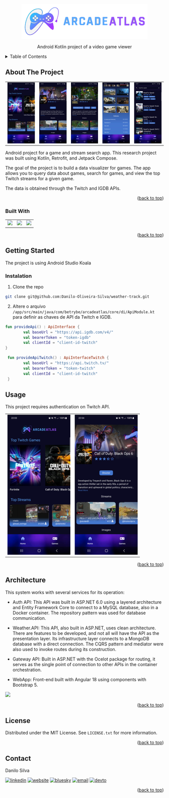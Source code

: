 <a id="readme-top"></a>

<div align="center">
    <img src="images/logo-noback.png" alt="logo" width="400" />
    <p align="center">
        Android Kotlin project of a video game viewer
    </p>
</div>

<details>
  <summary>Table of Contents</summary>
  <ol>
    <li>
      <a href="#about-the-project">About The Project</a>
      <ul>
        <li><a href="#built-with">Built With</a></li>
      </ul>
    </li>
    <li>
      <a href="#getting-started">Getting Started</a>
      <ul>
        <li><a href="#prerequisites">Prerequisites</a></li>
        <li><a href="#installation">Installation</a></li>
      </ul>
    </li>
    <li><a href="#usage">Usage</a></li>
    <li><a href="#architecture">Architecture</a></li>
    <li><a href="#license">License</a></li>
    <li><a href="#contact">Contact</a></li>
  </ol>
</details>


## About The Project

<div align="center">
    <table border=0>
        <tr>
            <td><img src="images/screenshot-1.png" width="200"></td>
            <td><img src="images/screenshot-2.png" width="200"></td>
            <td><img src="images/screenshot-3.png" width="200"></td>
            <td><img src="images/screenshot-4.png" width="200"></td>
            <td><img src="images/screenshot-5.png" width="200"></td>
        </tr>
    </table>
</div>


Android project for a game and stream search app. This research project was built using Kotlin, Retrofit, and Jetpack Compose.

The goal of the project is to build a data visualizer for games. The app allows you to query data about games, search for games, and view the top Twitch streams for a given game.

The data is obtained through the Twitch and IGDB APIs.

<p align="right">(<a href="#readme-top">back to top</a>)</p>

### Built With

<table border=0>
    <tr>
        <td><img src="https://img.shields.io/badge/Android_Studio-3DDC84?style=for-the-badge&logo=android-studio&logoColor=white"></td>
        <td><img src="https://img.shields.io/badge/Kotlin-B125EA?style=for-the-badge&logo=kotlin&logoColor=white"></td>
        <td><img src="https://img.shields.io/badge/Twitch-9146FF?style=for-the-badge&logo=twitch&logoColor=white"></td>
    </tr>
</table>

<p align="right">(<a href="#readme-top">back to top</a>)</p>

## Getting Started

The project is using Android Studio Koala

### Instalation

1. Clone the repo

```sh
git clone git@github.com:Danilo-Oliveira-Silva/weather-track.git
```

2. Altere o arquivo `/app/src/main/java/com/betrybe/arcadeatlas/core/di/ApiModule.kt` para definir as chaves de API da Twitch e IGDB.

```kotlin
fun provideApi() : ApiInterface {
        val baseUrl = "https://api.igdb.com/v4/"
        val bearerToken = "token-igdb"
        val clientId = "client-id-twitch"
}
```


```kotlin
 fun provideApiTwitch() : ApiInterfaceTwitch {
        val baseUrl = "https://api.twitch.tv/"
        val bearerToken = "token-twitch"
        val clientId = "client-id-twitch"
 }
 ```

## Usage

This project requires authentication on Twitch API.

<div align="center">
    <table border=0>
        <tr>
            <td><img src="images/screenshot-1.png" width="200"></td>
            <td><img src="images/screenshot-2.png" width="200"></td>
        </tr>
    </table>
</div>


<p align="right">(<a href="#readme-top">back to top</a>)</p>

## Architecture

This system works with several services for its operation:

- Auth API: This API was built in ASP.NET 6.0 using a layered architecture and Entity Framework Core to connect to a MySQL database, also in a Docker container. The repository pattern was used for database communication.

- Weather.API: This API, also built in ASP.NET, uses clean architecture. There are features to be developed, and not all will have the API as the presentation layer. Its infrastructure layer connects to a MongoDB database with a direct connection. The CQRS pattern and mediator were also used to invoke routes during its construction.

- Gateway API: Built in ASP.NET with the Ocelot package for routing, it serves as the single point of connection to other APIs in the container orchestration.

- WebApp: Front-end built with Angular 18 using components with Bootstrap 5.

<img src="images/diagram.png" />

<p align="right">(<a href="#readme-top">back to top</a>)</p>

## License

Distributed under the MIT License. See `LICENSE.txt` for more information.

<p align="right">(<a href="#readme-top">back to top</a>)</p>

## Contact

Danilo Silva

[![linkedin](https://img.shields.io/badge/linkedin-0A66C2?style=for-the-badge&logo=linkedin&logoColor=white)](https://www.linkedin.com/in/danilodevs/)
[![website](https://img.shields.io/badge/website-580ea1?style=for-the-badge&logo=twitter&logoColor=white)](https://www.iamdanilo.com/)
[![bluesky](https://img.shields.io/badge/bluesky-1DA1F2?style=for-the-badge&logo=bluesky&logoColor=white)](https://bsky.app/profile/danilodev.bsky.social)
[![email](https://img.shields.io/static/v1?label=&message=E-mail&color=007722&style=for-the-badge&logo=mail.ru)](mailto:danilo.o.s@hotmail.com)
[![devto](https://img.shields.io/badge/dev.to-0A0A0A?style=for-the-badge&logo=devdotto&logoColor=white)](https://dev.to/danilosilva)

<p align="right">(<a href="#readme-top">back to top</a>)</p>